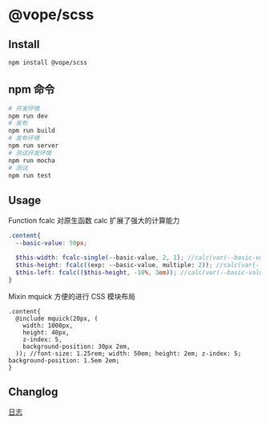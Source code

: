# @vope/scss

## Install

```bash
npm install @vope/scss
```

## npm 命令

```bash
# 开发环境
npm run dev
# 发布
npm run build
# 发布环境
npm run server
# 测试开发环境
npm run mocha
# 测试
npm run test
```

## Usage

Function fcalc 对原生函数 calc 扩展了强大的计算能力
```scss
.content{
  --basic-value: 50px;

  $this-width: fcalc-single(--basic-value, 2, 1); //calc(var(--basic-value) * 2)
  $this-height: fcalc((exp: --basic-value, multiple: 2)); //calc(var(--basic-value) / 2)
  $this-left: fcalc(($this-height, -10%, 3em)); //calc(var(--basic-value) / 2 - 10% + 3em)
}
```

Mixin mquick 方便的进行 CSS 模块布局
```
.content{
  @include mquick(20px, (
    width: 1000px,
    height: 40px,
    z-index: 5,
    background-position: 30px 2em,
  )); //font-size: 1.25rem; width: 50em; height: 2em; z-index: 5; background-position: 1.5em 2em;
}
```

## Changlog
[日志](./VERSIONS.md)
